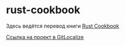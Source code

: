# rust-cookbook

Здесь ведётся перевод книги [Rust Cookbook](https://rust-lang-nursery.github.io/rust-cookbook/)

[Ссылка на проект в GitLocalize](https://gitlocalize.com/repo/3439/ru/rust-cookbook/)
